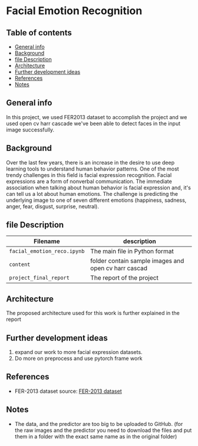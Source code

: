 # Facial Emotion Recognition
## Table of contents
- [General info](#general-info)
- [Background](#Background)
- [file Description](#file-description)
- [Architecture](#Architecture)
- [Further development ideas](#further-development-ideas)
- [References](#References)
- [Notes](#Notes)
## General info
In this project, we used FER2013 dataset to accomplish the project and we used open cv harr cascade we've been able to detect  faces in the input image successfully.
## Background

Over the last few years, there is an increase in the desire to use deep learning tools to understand human behavior patterns. One of the most trendy challenges in this field is facial expression recognition. Facial expressions are a form of nonverbal communication. The immediate association when talking about human behavior is facial expression and, it's can tell us a lot about human emotions. The challenge is predicting the underlying image to one of seven different emotions (happiness, sadness, anger, fear, disgust, surprise, neutral).

## file Description

| Filename                    | description                                                                                       |
| --------------------------- | ------------------------------------------------------------------------------------------------- |
| `facial_emotion_reco.ipynb` | The main file in Python format                                                                    |
| `content`                   |  folder contain sample images and open cv harr cascad                                             |
| `project_final_report`      | The report of the project                                                                         |
## Architecture

The proposed architecture used for this work is further explained in the report

## Further development ideas

1. expand our work to more facial expression datasets.
2. Do more on preprocess and use pytorch  frame work
## References

- FER-2013 dataset source: [FER-2013 dataset](https://www.kaggle.com/datasets/msambare/fer2013)

## Notes

- The data, and the predictor are too big to be uploaded to GitHub. 
  (for the raw images and the predictor you need to download the files and put them in a folder with the exact same name as in the original folder)
